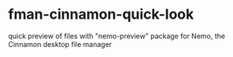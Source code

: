 # fman-cinnamon-quick-look
quick preview of files with "nemo-preview" package for Nemo, the Cinnamon desktop file manager
